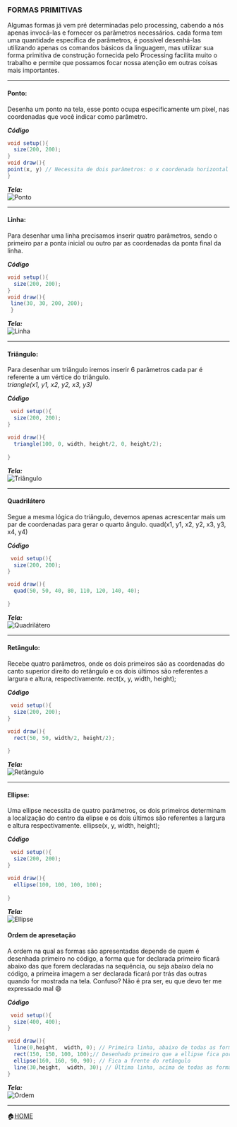 ###  FORMAS PRIMITIVAS

Algumas formas já vem pré determinadas pelo processing, cabendo a nós apenas invocá-las e fornecer os parâmetros necessários. cada forma tem uma quantidade específica de parâmetros, é possível desenhá-las utilizando apenas os comandos básicos da linguagem, mas utilizar sua forma primitiva de construção fornecida pelo Processing facilita muito o trabalho e permite que possamos focar nossa atenção em outras coisas mais importantes.

______

#### Ponto:
Desenha um ponto na tela, esse ponto ocupa especificamente um pixel, nas coordenadas que você indicar como parâmetro.

***Código***
```Java
void setup(){
  size(200, 200);
}
void draw(){
point(x, y) // Necessita de dois parâmetros: o x coordenada horizontal e y a coordenada vertical 
}
```
***Tela:***<br>
![Ponto](https://github.com/Evaldo-comp/Processing/blob/master/Java/Exemplos/intro/ponto/point.png)

______

#### Linha:

Para desenhar uma linha precisamos inserir quatro parâmetros, sendo o primeiro par a ponta inicial ou outro par as coordenadas da ponta final da linha.

***Código***
```Java
void setup(){
  size(200, 200);
}
void draw(){
 line(30, 30, 200, 200);
 }
```
***Tela:***<br>
![Linha](https://github.com/Evaldo-comp/Processing/blob/master/Java/Exemplos/intro/line/line.png)

______

#### Triângulo:
Para desenhar um triângulo iremos inserir 6 parâmetros cada par é referente a um vértice do triângulo.<br> 
*triangle(x1, y1, x2, y2, x3, y3)*

***Código***
```Java
 void setup(){
  size(200, 200);
}

void draw(){
  triangle(100, 0, width, height/2, 0, height/2);
  
}
```
***Tela:***<br>
![Triângulo](https://github.com/Evaldo-comp/Processing/blob/master/Java/Exemplos/intro/triangle/triangulo.png)


______


#### Quadrilátero
Segue a mesma lógica do triângulo, devemos apenas acrescentar mais um par de coordenadas para gerar o quarto ângulo.
quad(x1, y1, x2, y2, x3, y3, x4, y4)

***Código***
```Java
 void setup(){
  size(200, 200);
}

void draw(){
  quad(50, 50, 40, 80, 110, 120, 140, 40);
  
}
```
***Tela:***<br>
![Quadrilátero](https://github.com/Evaldo-comp/Processing/blob/master/Java/Exemplos/intro/quadrilatero/quad.png)


______


#### Retângulo:
Recebe quatro parâmetros, onde os dois primeiros são as coordenadas do canto superior direito do retângulo e os dois últimos são referentes a largura e altura, respectivamente.
rect(x, y, width, height);

***Código***
```Java
 void setup(){
  size(200, 200);
}

void draw(){
  rect(50, 50, width/2, height/2);
  
}
```
***Tela:***<br>
![Retângulo](https://github.com/Evaldo-comp/Processing/blob/master/Java/Exemplos/intro/rect/rect.png)


______


#### Ellipse:
Uma ellipse necessita de quatro parâmetros, os dois primeiros determinam a localização do centro da elipse e os dois últimos são referentes a largura e altura respectivamente.
ellipse(x, y, width, height);

***Código***
```Java
 void setup(){
  size(200, 200);
}

void draw(){
  ellipse(100, 100, 100, 100);
  
}
```
***Tela:***<br>
![Ellipse](https://github.com/Evaldo-comp/Processing/blob/master/Java/Exemplos/intro/ellipse/ellipse.png)

#### Ordem de apresetação
A ordem na qual as formas são apresentadas depende de quem é desenhada primeiro no código, a forma que for declarada primeiro ficará abaixo das que forem declaradas na sequência, ou seja abaixo dela no código,  a primeira imagem a ser declarada ficará por trás das outras quando for mostrada na tela. Confuso? Não é pra ser, eu que devo ter me expressado mal :smile:

***Código***
```Java
 void setup(){
  size(400, 400);
}

void draw(){
  line(0,height,  width, 0); // Primeira linha, abaixo de todas as formas posteriores
  rect(150, 150, 100, 100);// Desenhado primeiro que a ellipse fica por trás da mesma
  ellipse(160, 160, 90, 90); // Fica a frente do retângulo
  line(30,height,  width, 30); // Última linha, acima de todas as formas anteriores
}

```
***Tela:***<br>
![Ordem](https://github.com/Evaldo-comp/Processing/blob/master/Java/Exemplos/intro/ordem_desenho/ordem.png)






______
:house:[HOME](https://github.com/Evaldo-comp/Processing)





















